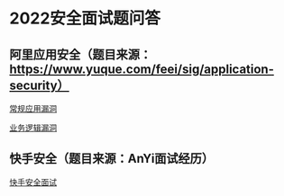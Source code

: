 # 2022安全面试题问答

## 阿里应用安全（题目来源：https://www.yuque.com/feei/sig/application-security）

[常规应用漏洞](./answer/常规应用漏洞.md)

[业务逻辑漏洞](./answer/业务逻辑漏洞.md)

## 快手安全（题目来源：AnYi面试经历）

[快手安全面试](./answer/快手.md)